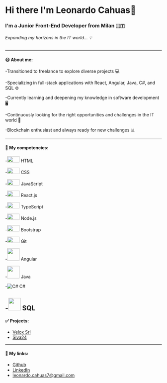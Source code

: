 # Hi there I'm Leonardo Cahuas👋

### I'm a Junior Front-End Developer from Milan :it:

###### Expanding my horizons in the IT world... :bulb:
---

#### :smiley: About me:
-Transitioned to freelance to explore diverse projects :computer:

-Specializing in full-stack applications with React, Angular, Java, C#, and SQL :gear:

-Currently learning and deepening my knowledge in software development :desktop_computer:

-Continuously looking for the right opportunities and challenges in the IT world :briefcase:

-Blockchain enthusiast and always ready for new challenges :bar_chart:

---

#### :open_file_folder: My competencies:

-<img src="https://user-images.githubusercontent.com/114410356/213879966-f67c3e62-89b5-4144-ab7f-e58ab4b22fed.svg" width=40px height=20px> HTML

-<img src="https://user-images.githubusercontent.com/114410356/213879972-b549b14c-7e4f-40f3-85f7-d4c25e52dada.svg" width=40px height=20px> CSS

-<img src="https://user-images.githubusercontent.com/114410356/213879962-32b7d53e-709e-4713-b3d9-caf3c2f851c4.svg" width=40px height=20px> JavaScript

-<img src="https://user-images.githubusercontent.com/114410356/213879974-54d0a315-c90c-4882-8d9e-0c10c904f7b5.svg" width=40px height=20px> React.js

-<img src="https://user-images.githubusercontent.com/114410356/213879940-ccae4ac4-1be6-42fe-adf9-a22596df150b.svg" width=40px height=20px> TypeScript

-<img src="https://user-images.githubusercontent.com/114410356/213879975-3b08fc53-5529-41d8-a620-ba2768bd4ddf.svg" width=40px height=20px> Node.js

-<img src="https://user-images.githubusercontent.com/114410356/213879983-9ce11adb-3bac-4d3e-ba17-3caaa89089f1.svg" width=40px height=20px> Bootstrap

-<img src="https://user-images.githubusercontent.com/114410356/213879971-025f2fcc-6d49-406a-9194-56a660f74fdd.svg" width=40px height=20px> Git

-<img src="[https://cdn.simpleicons.org/angular](https://cdn.simpleicons.org/angular/000/fff)" width=40px height=40px> Angular

-<img src=![Java](https://simpleicons.org/icons/java.svg) width=40px height=40px> Java

-![C#](https://simpleicons.org/icons/dotnet.svg) C#

-<img src="https://simpleicons.org/icons/MySql" width="40" height="40"> SQL
---
#### :white_check_mark: Projects:
- <a href="velox-srl.web.app/">Velox Srl</a>
- <a href="https://www.siva24.it">Siva24</a>


---
#### :pushpin: My links:
- <a href="https://github.com/LeonardoCahuas">Github</a>
- <a href="https://www.linkedin.com/in/leonardo-cahuas-867162261/">LinkedIn</a>
- <a href="">leonardo.cahuas7@gmail.com</a>

